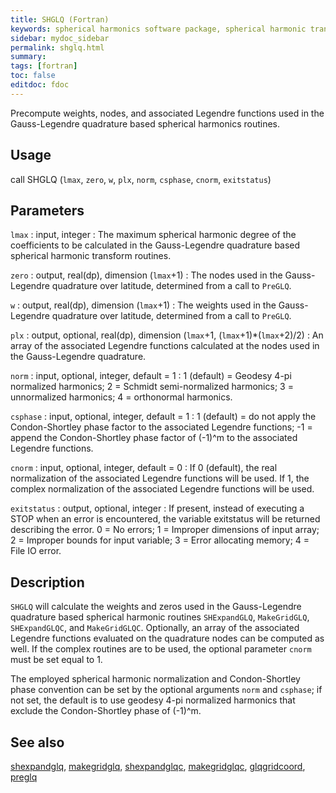 ```yaml
---
title: SHGLQ (Fortran)
keywords: spherical harmonics software package, spherical harmonic transform, legendre functions, multitaper spectral analysis, fortran, Python, gravity, magnetic field
sidebar: mydoc_sidebar
permalink: shglq.html
summary:
tags: [fortran]
toc: false
editdoc: fdoc
---
```


Precompute weights, nodes, and associated Legendre functions used in the Gauss-Legendre quadrature based spherical harmonics routines.

## Usage

call SHGLQ (`lmax`, `zero`, `w`, `plx`, `norm`, `csphase`, `cnorm`, `exitstatus`)

## Parameters

`lmax` : input, integer
:   The maximum spherical harmonic degree of the coefficients to be calculated in the Gauss-Legendre quadrature based spherical harmonic transform routines.

`zero` : output, real(dp), dimension (`lmax`+1)
:   The nodes used in the Gauss-Legendre quadrature over latitude, determined from a call to `PreGLQ`.

`w` : output, real(dp), dimension (`lmax`+1)
:   The weights used in the Gauss-Legendre quadrature over latitude, determined from a call to `PreGLQ`.

`plx` : output, optional, real(dp), dimension (`lmax`+1, (`lmax`+1)\*(`lmax`+2)/2)
:   An array of the associated Legendre functions calculated at the nodes used in the Gauss-Legendre quadrature. 

`norm` : input, optional, integer, default = 1
:   1 (default) = Geodesy 4-pi normalized harmonics; 2 = Schmidt semi-normalized harmonics; 3 = unnormalized harmonics; 4 = orthonormal harmonics.

`csphase` : input, optional, integer, default = 1
:   1 (default) = do not apply the Condon-Shortley phase factor to the associated Legendre functions; -1 = append the Condon-Shortley phase factor of (-1)^m to the associated Legendre functions.

`cnorm` : input, optional, integer, default = 0
:   If 0 (default), the real normalization of the associated Legendre functions will be used. If 1, the complex normalization of the associated Legendre functions will be used.

`exitstatus` : output, optional, integer
:   If present, instead of executing a STOP when an error is encountered, the variable exitstatus will be returned describing the error. 0 = No errors; 1 = Improper dimensions of input array; 2 = Improper bounds for input variable; 3 = Error allocating memory; 4 = File IO error.

## Description

`SHGLQ` will calculate the weights and zeros used in the Gauss-Legendre quadrature based spherical harmonic routines `SHExpandGLQ`, `MakeGridGLQ`, `SHExpandGLQC`, and `MakeGridGLQC`. Optionally, an array of the associated Legendre functions evaluated on the quadrature nodes can be computed as well. If the complex routines are to be used, the optional parameter `cnorm` must be set equal to 1.

The employed spherical harmonic normalization and Condon-Shortley phase convention can be set by the optional arguments `norm` and `csphase`; if not set, the default is to use geodesy 4-pi normalized harmonics that exclude the Condon-Shortley phase of (-1)^m. 

## See also

[shexpandglq](shexpandglq.html), [makegridglq](makegridglq.html), [shexpandglqc](shexpandglqc.html), [makegridglqc](makegridglqc.html), [glqgridcoord](glqgridcoord.html), [preglq](preglq.html)
